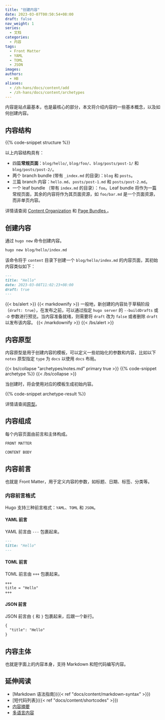 ```yaml
---
title: "创建内容"
date: 2023-03-07T00:50:54+08:00
draft: false
nav_weight: 1
series:
  - 文档
categories:
  - 内容
tags:
  - Front Matter
  - YAML
  - TOML
  - JSON
images:
authors:
  - HB
aliases:
  - /zh-hans/docs/content/add
  - /zh-hans/docs/content/archetypes
---
```


内容是站点最基本，也是最核心的部分，本文将介绍内容的一些基本概念，以及如何创建内容。

<!--more-->

## 内容结构

{{% code-snippet structure %}}

以上内容结构具有：

- 四篇**常规页面**：`blog/hello/`, `blog/foo/`、`blog/posts/post-1/` 和 `blog/posts/post-2/`。
- 两个 branch bundle (带有 `_index.md` 的目录)：`blog` 和 `posts`。
- 三篇 branch 内容：`hello.md`、`posts/post-1.md` 和 `posts/post-2.md`。
- 一个 leaf bundle （带有 `index.md` 的目录）：`foo`。Leaf bundle 将作为一篇常规页面，其余的内容将作为其页面资源，如 `foo/bar.md` 是一个页面资源，而非单页内容。

详情请查阅 [Content Organization](https://gohugo.io/content-management/organization/) 和 [Page Bundles
](https://gohugo.io/content-management/page-bundles/)。

## 创建内容

通过 `hugo new` 命令创建内容。

```sh
hugo new blog/hello/index.md
```

该命令将于 `content` 目录下创建一个 `blog/hello/index.md` 的内容页面，其初始内容类似如下：

```markdown
---
title: "Hello"
date: 2023-03-08T11:02:23+08:00
draft: true
---
```

{{< bs/alert >}}
{{< markdownify >}}
一般地，新创建的内容处于草稿阶段（`draft: true`），在发布之前，可以通过指定 `hugo server` 的 `--buildDrafts` 或 `-D` 参数进行预览。当内容准备就绪，则需要将 `draft` 改为 `false` 或者删除 `draft` 以发布该内容。
{{< /markdownify >}}
{{< /bs/alert >}}

## 内容原型

内容原型是用于创建内容的模板，可以定义一些初始化的参数和内容，比如以下 `notes` 原型指定 `type` 为 `docs` 以使用 `docs` 布局。

{{< bs/collapse "archetypes/notes.md" primary true >}}
{{% code-snippet archetype %}}
{{< /bs/collapse >}}

当创建时，将会使用对应的模板生成初始内容。

{{% code-snippet archetype-result %}}

详情请查阅[原型](https://gohugo.io/content-management/archetypes/)。

## 内容组成

每个内容页面由前言和主体构成。

```markdown
FRONT MATTER

CONTENT BODY
```

## 内容前言

也就是 Front Matter，用于定义内容的参数，如标题、日期、标签、分类等。

### 内容前言格式

Hugo 支持三种前言格式：`YAML`、`TOML` 和 `JSON`。

#### YAML 前言

YAML 前言由 `---` 包裹起来。

```markdown
---
title: "Hello"
---
```

#### TOML 前言

TOML 前言由 `+++` 包裹起来。

```markdown
+++
title = "Hello"
+++
```

#### JSON 前言

JSON 前言由 `{` 和 `}` 包裹起来，后跟一个新行。

```markdown
{
  "title": "Hello"
}
```

## 内容主体

也就是字面上的内容本身，支持 Markdown 和短代码编写内容。

## 延伸阅读

- [Markdown 语法指南]({{< ref "docs/content/markdown-syntax" >}})
- [短代码列表]({{< ref "docs/content/shortcodes" >}})
- [内容摘要](https://gohugo.io/content-management/summaries/)
- [多语言内容](https://gohugo.io/content-management/multilingual/#translate-your-content)
